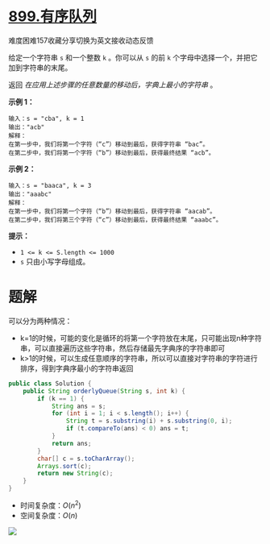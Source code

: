 # [899.有序队列](https://leetcode.cn/problems/orderly-queue/)

难度困难157收藏分享切换为英文接收动态反馈

给定一个字符串 `s` 和一个整数 `k` 。你可以从 `s` 的前 `k` 个字母中选择一个，并把它加到字符串的末尾。

返回 *在应用上述步骤的任意数量的移动后，字典上最小的字符串* 。

 

**示例 1：**

```
输入：s = "cba", k = 1
输出："acb"
解释：
在第一步中，我们将第一个字符（“c”）移动到最后，获得字符串 “bac”。
在第二步中，我们将第一个字符（“b”）移动到最后，获得最终结果 “acb”。
```

**示例 2：**

```
输入：s = "baaca", k = 3
输出："aaabc"
解释：
在第一步中，我们将第一个字符（“b”）移动到最后，获得字符串 “aacab”。
在第二步中，我们将第三个字符（“c”）移动到最后，获得最终结果 “aaabc”。
```

 

**提示：**

- `1 <= k <= S.length <= 1000`
- `s` 只由小写字母组成。

# 题解

可以分为两种情况：

* k=1的时候，可能的变化是循环的将第一个字符放在末尾，只可能出现n种字符串，可以直接遍历这些字符串，然后存储最先字典序的字符串即可
* k>1的时候，可以生成任意顺序的字符串，所以可以直接对字符串的字符进行排序，得到字典序最小的字符串返回

```java
public class Solution {
    public String orderlyQueue(String s, int k) {
        if (k == 1) {
            String ans = s;
            for (int i = 1; i < s.length(); i++) {
                String t = s.substring(i) + s.substring(0, i);
                if (t.compareTo(ans) < 0) ans = t;
            }
            return ans;
        }
        char[] c = s.toCharArray();
        Arrays.sort(c);
        return new String(c);
    }
}
```

* 时间复杂度：$O(n^2)$
* 空间复杂度：$O(n)$

![](https://madao33-static.oss-cn-hangzhou.aliyuncs.com/madao33blog/post/leetcode/image-20220804103255451.png)